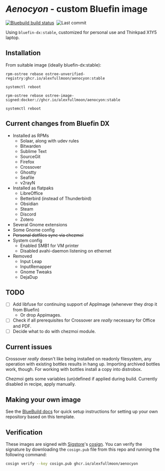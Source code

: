 # *Aenocyon* - custom Bluefin image
[![Bluebuild build status](https://github.com/alexfullmoon/aenocyon/actions/workflows/build.yml/badge.svg)](https://github.com/alexfullmoon/aenocyon/actions/workflows/build.yml)&nbsp; ![Last commit](https://img.shields.io/github/last-commit/AlexFullmoon/aenocyon?style=plastic&label=updated)

Using `bluefin-dx:stable`, customized for personal use and Thinkpad X1Y5 laptop.

## Installation

From suitable image (ideally bluefin-dx:stable):

```
rpm-ostree rebase ostree-unverified-registry:ghcr.io/alexfullmoon/aenocyon:stable

systemctl reboot

rpm-ostree rebase ostree-image-signed:docker://ghcr.io/alexfullmoon/aenocyon:stable

systemctl reboot
```

## Current changes from Bluefin DX

- Installed as RPMs
  - Solaar, along with udev rules
  - Bitwarden
  - Sublime Text
  - SourceGit
  - Firefox
  - Crossover
  - Ghostty
  - Seafile
  - v2rayN
- Installed as flatpaks
  - LibreOffice
  - Betterbird (instead of Thunderbird)
  - Obsidian
  - Steam
  - Discord
  - Zotero
- Several Gnome extensions
- Some Gnome config
- ~~Personal dotfiles sync via chezmoi~~
- System config
  - Enabled SMB1 for VM printer
  - Disabled avahi-daemon listening on ethernet
- Removed
  - Input Leap
  - InputRemapper
  - Gnome Tweaks
  - DejaDup

## TODO

- [ ] Add libfuse for continuing support of AppImage (whenever they drop it from Bluefin)
  - Or drop Appimages.
- [ ] Check if all prerequisites for Crossover are *really* necessary for Office and PDF.
- [ ] Decide what to do with chezmoi module.
 
## Current issues

Crossover _really_ doesn't like being installed on readonly filesystem, any operation with existing bottles results in hang up. Importing archived bottles work, though. For working with bottles install a copy into distrobox.

Chezmoi gets some variables (un)defined if applied during build. Currently disabled in recipe, apply manually.

## Making your own image

See the [BlueBuild docs](https://blue-build.org/how-to/setup/) for quick setup instructions for setting up your own repository based on this template.

## Verification

These images are signed with [Sigstore](https://www.sigstore.dev/)'s [cosign](https://github.com/sigstore/cosign). You can verify the signature by downloading the `cosign.pub` file from this repo and running the following command:

```bash
cosign verify --key cosign.pub ghcr.io/alexfullmoon/aenocyon
```
